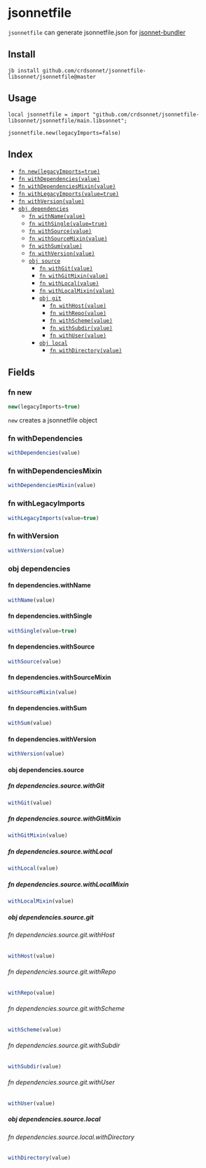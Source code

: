 # jsonnetfile

`jsonnetfile` can generate jsonnetfile.json for [jsonnet-bundler](https://github.com/jsonnet-bundler/jsonnet-bundler)


## Install

```
jb install github.com/crdsonnet/jsonnetfile-libsonnet/jsonnetfile@master
```

## Usage

```jsonnet
local jsonnetfile = import "github.com/crdsonnet/jsonnetfile-libsonnet/jsonnetfile/main.libsonnet";

jsonnetfile.new(legacyImports=false)

```

## Index

* [`fn new(legacyImports=true)`](#fn-new)
* [`fn withDependencies(value)`](#fn-withdependencies)
* [`fn withDependenciesMixin(value)`](#fn-withdependenciesmixin)
* [`fn withLegacyImports(value=true)`](#fn-withlegacyimports)
* [`fn withVersion(value)`](#fn-withversion)
* [`obj dependencies`](#obj-dependencies)
  * [`fn withName(value)`](#fn-dependencieswithname)
  * [`fn withSingle(value=true)`](#fn-dependencieswithsingle)
  * [`fn withSource(value)`](#fn-dependencieswithsource)
  * [`fn withSourceMixin(value)`](#fn-dependencieswithsourcemixin)
  * [`fn withSum(value)`](#fn-dependencieswithsum)
  * [`fn withVersion(value)`](#fn-dependencieswithversion)
  * [`obj source`](#obj-dependenciessource)
    * [`fn withGit(value)`](#fn-dependenciessourcewithgit)
    * [`fn withGitMixin(value)`](#fn-dependenciessourcewithgitmixin)
    * [`fn withLocal(value)`](#fn-dependenciessourcewithlocal)
    * [`fn withLocalMixin(value)`](#fn-dependenciessourcewithlocalmixin)
    * [`obj git`](#obj-dependenciessourcegit)
      * [`fn withHost(value)`](#fn-dependenciessourcegitwithhost)
      * [`fn withRepo(value)`](#fn-dependenciessourcegitwithrepo)
      * [`fn withScheme(value)`](#fn-dependenciessourcegitwithscheme)
      * [`fn withSubdir(value)`](#fn-dependenciessourcegitwithsubdir)
      * [`fn withUser(value)`](#fn-dependenciessourcegitwithuser)
    * [`obj local`](#obj-dependenciessourcelocal)
      * [`fn withDirectory(value)`](#fn-dependenciessourcelocalwithdirectory)

## Fields

### fn new

```ts
new(legacyImports=true)
```

`new` creates a jsonnetfile object


### fn withDependencies

```ts
withDependencies(value)
```



### fn withDependenciesMixin

```ts
withDependenciesMixin(value)
```



### fn withLegacyImports

```ts
withLegacyImports(value=true)
```



### fn withVersion

```ts
withVersion(value)
```



### obj dependencies


#### fn dependencies.withName

```ts
withName(value)
```



#### fn dependencies.withSingle

```ts
withSingle(value=true)
```



#### fn dependencies.withSource

```ts
withSource(value)
```



#### fn dependencies.withSourceMixin

```ts
withSourceMixin(value)
```



#### fn dependencies.withSum

```ts
withSum(value)
```



#### fn dependencies.withVersion

```ts
withVersion(value)
```



#### obj dependencies.source


##### fn dependencies.source.withGit

```ts
withGit(value)
```



##### fn dependencies.source.withGitMixin

```ts
withGitMixin(value)
```



##### fn dependencies.source.withLocal

```ts
withLocal(value)
```



##### fn dependencies.source.withLocalMixin

```ts
withLocalMixin(value)
```



##### obj dependencies.source.git


###### fn dependencies.source.git.withHost

```ts
withHost(value)
```



###### fn dependencies.source.git.withRepo

```ts
withRepo(value)
```



###### fn dependencies.source.git.withScheme

```ts
withScheme(value)
```



###### fn dependencies.source.git.withSubdir

```ts
withSubdir(value)
```



###### fn dependencies.source.git.withUser

```ts
withUser(value)
```



##### obj dependencies.source.local


###### fn dependencies.source.local.withDirectory

```ts
withDirectory(value)
```


